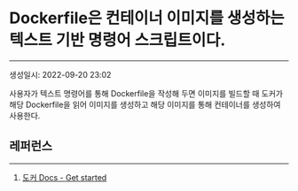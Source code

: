 # Dockerfile은 컨테이너 이미지를 생성하는 텍스트 기반 명령어 스크립트이다.
---
생성일시: 2022-09-20 23:02

사용자가 텍스트 명령어를 통해 Dockerfile을 작성해 두면 이미지를 빌드할 때 도커가 해당 Dockerfile을 읽어 이미지를 생성하고 해당 이미지를 통해 컨테이너를 생성하여 사용한다.

## 레퍼런스
---
1. [도커 Docs - Get started](https://docs.docker.com/get-started/02_our_app/)
